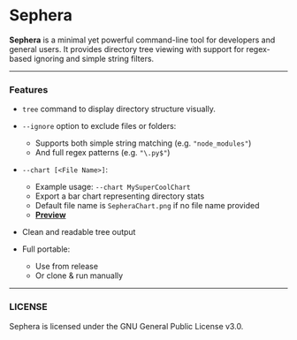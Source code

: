 # Sephera

**Sephera** is a minimal yet powerful command-line tool for developers and general users. It provides directory tree viewing with support for regex-based ignoring and simple string filters.

--- 

### Features
- `tree` command to display directory structure visually.
- `--ignore` option to exclude files or folders:
    - Supports both simple string matching (e.g. `"node_modules"`)
    - And full regex patterns (e.g. `"\.py$"`)
- `--chart [<File Name>]`:
    - Example usage: `--chart MySuperCoolChart`
    - Export a bar chart representing directory stats
    - Default file name is `SepheraChart.png` if no file name provided
    - **[Preview](./preview/SepheraChart.png)**

- Clean and readable tree output
- Full portable:
    - Use from release
    - Or clone & run manually
---

### LICENSE
Sephera is licensed under the GNU General Public License v3.0.
